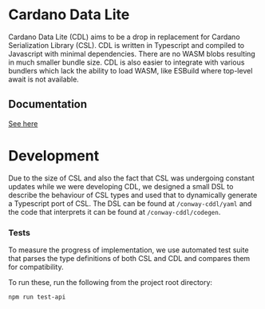 # Cardano Data Lite

Cardano Data Lite (CDL) aims to be a drop in replacement for Cardano Serialization Library (CSL).
CDL is written in Typescript and compiled to Javascript with minimal dependencies. There are no WASM blobs resulting in much smaller bundle size. CDL is also easier to integrate with various bundlers which lack the ability to load WASM, like ESBuild where top-level await is not available.

## Documentation

[See here](docs.md)

# Development

Due to the size of CSL and also the fact that CSL was undergoing constant updates while we were developing CDL, we designed a small DSL to describe the behaviour of CSL types and used that to dynamically generate a Typescript port of CSL.
The DSL can be found at `/conway-cddl/yaml` and the code that interprets it can be found at `/conway-cddl/codegen`.

### Tests

To measure the progress of implementation, we use automated test suite that parses the type definitions of both CSL and CDL and compares them for compatibility.

To run these, run the following from the project root directory:

```
npm run test-api
```
